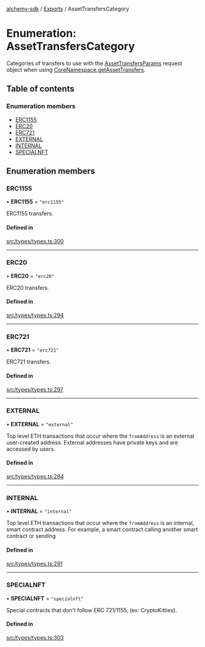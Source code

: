 [alchemy-sdk](../README.md) / [Exports](../modules.md) / AssetTransfersCategory

# Enumeration: AssetTransfersCategory

Categories of transfers to use with the [AssetTransfersParams](../interfaces/AssetTransfersParams.md) request
object when using [CoreNamespace.getAssetTransfers](../classes/CoreNamespace.md#getassettransfers).

## Table of contents

### Enumeration members

- [ERC1155](AssetTransfersCategory.md#erc1155)
- [ERC20](AssetTransfersCategory.md#erc20)
- [ERC721](AssetTransfersCategory.md#erc721)
- [EXTERNAL](AssetTransfersCategory.md#external)
- [INTERNAL](AssetTransfersCategory.md#internal)
- [SPECIALNFT](AssetTransfersCategory.md#specialnft)

## Enumeration members

### ERC1155

• **ERC1155** = `"erc1155"`

ERC1155 transfers.

#### Defined in

[src/types/types.ts:300](https://github.com/alchemyplatform/alchemy-sdk-js/blob/0c05b32/src/types/types.ts#L300)

___

### ERC20

• **ERC20** = `"erc20"`

ERC20 transfers.

#### Defined in

[src/types/types.ts:294](https://github.com/alchemyplatform/alchemy-sdk-js/blob/0c05b32/src/types/types.ts#L294)

___

### ERC721

• **ERC721** = `"erc721"`

ERC721 transfers.

#### Defined in

[src/types/types.ts:297](https://github.com/alchemyplatform/alchemy-sdk-js/blob/0c05b32/src/types/types.ts#L297)

___

### EXTERNAL

• **EXTERNAL** = `"external"`

Top level ETH transactions that occur where the `fromAddress` is an
external user-created address. External addresses have private keys and are
accessed by users.

#### Defined in

[src/types/types.ts:284](https://github.com/alchemyplatform/alchemy-sdk-js/blob/0c05b32/src/types/types.ts#L284)

___

### INTERNAL

• **INTERNAL** = `"internal"`

Top level ETH transactions that occur where the `fromAddress` is an
internal, smart contract address. For example, a smart contract calling
another smart contract or sending

#### Defined in

[src/types/types.ts:291](https://github.com/alchemyplatform/alchemy-sdk-js/blob/0c05b32/src/types/types.ts#L291)

___

### SPECIALNFT

• **SPECIALNFT** = `"specialnft"`

Special contracts that don't follow ERC 721/1155, (ex: CryptoKitties).

#### Defined in

[src/types/types.ts:303](https://github.com/alchemyplatform/alchemy-sdk-js/blob/0c05b32/src/types/types.ts#L303)
